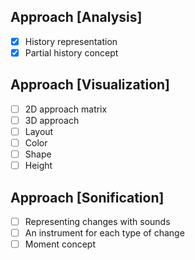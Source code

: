 ## Approach [Analysis]
 - [X] History representation
 - [X] Partial history concept

 ## Approach [Visualization]
 - [ ] 2D approach matrix
 - [ ] 3D approach
 - [ ] Layout
 - [ ] Color
 - [ ] Shape
 - [ ] Height

 ## Approach [Sonification]
 - [ ] Representing changes with sounds
 - [ ] An instrument for each type of change
 - [ ] Moment concept